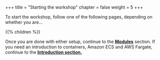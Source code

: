 +++
title = "Starting the workshop"
chapter = false
weight = 5
+++


To start the workshop, follow one of the following pages, depending on whether you are...

{{% children  %}}

Once you are done with either setup, continue to the [**Modules**](/ecs-spot-capacity-providers/modules.html) section. If you need an introduction to containers, Amazon ECS and AWS Fargate, continue to the [**Introduction section.**](/ecs-spot-capacity-providers/introduction.html)


